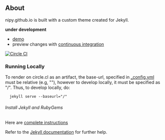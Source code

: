## About
nipy.github.io is built with a custom theme created for Jekyll. 

**under development**
- [demo](http://vsoch.github.io/nipy-jekyll)
- preview changes with [continuous integration](https://circle-artifacts.com/gh/vsoch/nipy-jekyll/70/artifacts/0/home/ubuntu/nipy-jekyll/_site/index.html)

[![Circle CI](https://circleci.com/gh/vsoch/nipy-jekyll.svg?style=svg)](https://circleci.com/gh/vsoch/nipy-jekyll)


### Running Locally

To render on circle.cl as an artifact, the base-url, specified in [_config.yml](_config.yml) must be relative (e.g, ""), however to develop locally, it must be specified as "/". Thus, to develop locally, do:

      jekyll serve --baseurl="/"


###### Install Jekyll and RubyGems

Here are [complete instructions](https://help.github.com/articles/using-jekyll-with-pages/#installing-jekyll)


Refer to the [Jekyll documentation](http://jekyllrb.com) for further help.
